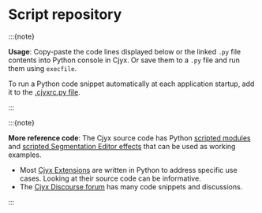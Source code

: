 # Script repository

:::{note}

**Usage**: Copy-paste the code lines displayed below or the linked `.py` file contents into Python console in Cjyx. Or save them to a `.py` file and run them using `execfile`.

To run a Python code snippet automatically at each application startup, add it to the [.cjyxrc.py file](../user_guide/settings.md#application-startup-file).

:::

:::{note}

**More reference code**:
The Cjyx source code has Python [scripted modules](https://github.com/Slicer/Slicer/tree/master/Modules/Scripted) and [scripted Segmentation Editor effects](https://github.com/Slicer/Slicer/tree/master/Modules/Loadable/Segmentations/EditorEffects/Python) that can be used as working examples.
* Most [Cjyx Extensions](https://github.com/topics/3d-slicer-extension) are written in Python to address specific use cases.  Looking at their source code can be informative.
* The [Cjyx Discourse forum](https://discourse.slicer.org/) has many code snippets and discussions. 

:::

```{include} script_repository/gui.md
```

```{include} script_repository/dicom.md
```

```{include} script_repository/markups.md
```

```{include} script_repository/models.md
```

```{include} script_repository/plots.md
```

```{include} script_repository/screencapture.md
```

```{include} script_repository/segmentations.md
```

```{include} script_repository/sequences.md
```

```{include} script_repository/subjecthierarchy.md
```

```{include} script_repository/tractography.md
```

```{include} script_repository/transforms.md
```

```{include} script_repository/volumes.md
```
